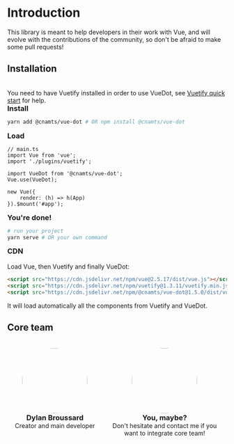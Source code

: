# Introduction

This library is meant to help developers in their work with Vue, and will evolve with the contributions of the community, so don't be afraid to make some pull requests!

## Installation

<br>

You need to have Vuetify installed in order to use VueDot, see [Vuetify quick start](https://vuetifyjs.com/en/getting-started/quick-start) for help.

### Install

```bash
yarn add @cnamts/vue-dot # OR npm install @cnamts/vue-dot
```

### Load

```ts{5,6}
// main.ts
import Vue from 'vue';
import './plugins/vuetify';

import VueDot from '@cnamts/vue-dot';
Vue.use(VueDot);

new Vue({
    render: (h) => h(App)
}).$mount('#app');
```

### You're done!

```bash
# run your project
yarn serve # OR your own command
```

### CDN

<br>
Load Vue, then Vuetify and finally VueDot:

```html
<script src="https://cdn.jsdelivr.net/npm/vue@2.5.17/dist/vue.js"></script>
<script src="https://cdn.jsdelivr.net/npm/vuetify@1.3.11/vuetify.min.js"></script>
<script src="https://cdn.jsdelivr.net/npm/@cnamts/vue-dot@1.5.0/dist/vue-dot.umd.min.js"></script>
```

It will load automatically all the components from Vuetify and VueDot.

## Core team

<ul>
	<li>
		<img :src="$withBase('/dylan-broussard.jpg')" alt="">
		<h3>Dylan Broussard</h3>
		<p>Creator and main developer</p>
	</li>
	<li>
		<img :src="$withBase('/user.svg')" alt="">
		<h3>You, maybe?</h3>
		<p>Don't hesitate and contact me if you want to integrate core team!</p>
	</li>
</ul>

<style lang="scss" scoped>
	li {
		max-width: 250px;
		list-style: none;
	}

	ul {
		padding: 0;
		display: flex;
		flex-wrap: wrap;
		margin-top: 30px;
		justify-content: space-around;
	}

	li {
		padding: 5px;
		text-align: center;
	}

	p,
	h3 {
		margin: 0;
	}

	img {
		width: 150px;
		height: 150px;
		object-fit: cover;
		border-radius: 50%;
	}
</style>
